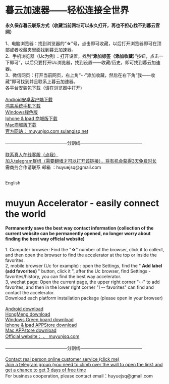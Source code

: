 # 暮云加速器——轻松连接全世界
<div><b>永久保存暮云联系方式（收藏当前网址可以永久打开，再也不担心找不到暮云官网）</b></div>
<br>
<div>1、电脑浏览器：找到浏览器的“<b>☆</b>”号，点击即可收藏，以后打开浏览器即可在顶部或者收藏夹里面找到暮云加速器。</div>
<div>2、手机浏览器（Uc为例）：打开设置，找到“<b>添加标签（添加收藏）</b>”按钮，点击一下即可”，以后只要打开Uc浏览器，找到设置——收藏/历史，即可找到暮云加速器。</div>
<div>3、微信网页：打开当前网页，右上角“<b>···</b>”添加收藏，然后在右下角“我——收藏”即可找到并且联系上暮云加速器。</div>

<div>各平台安装包下载（请在浏览器中打开)</div>
<br>
<div><a href="https://jjj.hydown.net/android/hy20250617/hy_v5.1.28_huyue.apk" target="_blank">Android安卓客户端下载</a></div>
<div><a href="https://jjj.hydown.net/android/hy20250617/hy_v5.1.28_huyue.apk" target="_blank">鸿蒙系统手机下载</a></div>
<div><a href="https://jjj.hydown.net/pc/hy20250702/HuYue_25.07.02.51_huyue.zip" target="_blank">Windows绿色版</a></div>
<div><a href="http://www.huyuejsq.com/courseDetailAppleStoreIdModifiction.html" target="_blank">Iphone & Ipad 商城版下载</a></div>
<div><a href="http://www.huyuejsq.com/courseDetailAppleStoreMac.html" target="_blank">Mac商城版下载</a></div>
<div><a href="http://huyuejsq.com" target="_blank"> 官方网站： muyunjsq.com   sulangjsq.net </a> </div>
<br>
<div>——————————————分割线——————————————</div>
<br>

<div><a href="https://taitongle.nizhidaowodetong.com/chatlink_jump.html" target="_blank">联系真人在线客服（点我）</a></div>
<div><a href="https://t.me/youtujiasuqi" target="_blank">加入telegram群组（需要翻墙才可以打开该链接），将有机会获得3天免费时长</a></div>
<div>需商务合作请联系 邮箱 ：huyuejsq@gmail.com</a></div>
<br>





English
# muyun Accelerator - easily connect the world
<div><b>Permanently save the best way contact information (collection of the current website can be permanently opened, no longer worry about finding the best way official website)</b></div>
<br>
<div>1. Computer browser: Find the "<b>☆</b>" number of the browser, click it to collect, and then open the browser to find the accelerator at the top or inside the favorites.</div>
<div>2, mobile browser (Uc for example) : open the Settings, find the "<b> Add label (add favorites) </b>" button, click it ", after the Uc browser, find Settings - favorites/history, you can find the best way accelerator.</div>
<div>3, wechat page: Open the current page, the upper right corner "<b>···</b>" to add favorites, and then in the lower right corner "I -- favorites" can find and contact the accelerator.</div>

<div>Download each platform installation package (please open in your browser)</div>
<br>
<div><a href="https://jjj.hydown.net/android/hy20250617/hy_v5.1.28_huyue.apk" target="_blank">Android download</a></div>
<div><a href="https://jjj.hydown.net/android/hy20250617/hy_v5.1.28_huyue.apk" target="_blank">HongMeng download</a></div>
<div><a href="https://jjj.hydown.net/pc/hy20250702/HuYue_25.07.02.51_huyue.zip" target="_blank">Windows Green board download</a></div>
<div><a href="http://huyuejsq.com/courseDetailAppleStoreIdModifiction.html" target="_blank">Iphone & Ipad APPStore  download</a></div>
<div><a href="http://huyuejsq.com/courseDetailAppleStoreMac.html" target="_blank">Mac APPstore download</a></div>
<div><a href="http://huyuejsq.com" target="_blank">Official website： 、 muyunjsq.com </a> </div>
<br>
<div>——————————————分割线——————————————</div>
<br>

<div><a href="https://taitongle.nizhidaowodetong.com/chatlink_jump.html" target="_blank">Contact real person online customer service (click me)</a></div>
<div><a href="https://t.me/youtujiasuqi" target="_blank">Join a telegram group (you need to climb over the wall to open the link) and get a chance to get 3 days of free time</a></div>
<div>For business cooperation, please contact email：huyuejsq@gmail.com</a></div>
<br>
